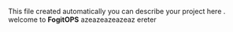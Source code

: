  This file created automatically you can describe your project here . welcome to **FogitOPS**
azeazeazeazeaz
ereter
